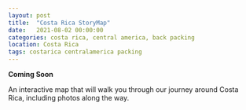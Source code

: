 ```yaml
---
layout: post
title:  "Costa Rica StoryMap"
date:   2021-08-02 00:00:00
categories: costa rica, central america, back packing
location: Costa Rica
tags: costarica centralamerica packing
---
```



**Coming Soon** 

An interactive map that will walk you through our journey around Costa Rica, including photos along the way.